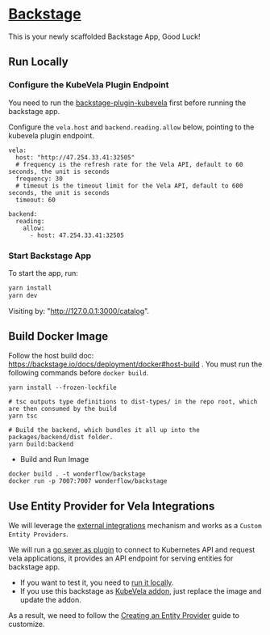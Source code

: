 # [Backstage](https://backstage.io)

This is your newly scaffolded Backstage App, Good Luck!

## Run Locally

### Configure the KubeVela Plugin Endpoint

You need to run the [backstage-plugin-kubevela](https://github.com/kubevela-contrib/backstage-plugin-kubevela) first before running the backstage app.

Configure the `vela.host` and `backend.reading.allow` below, pointing to the kubevela plugin endpoint.

```
vela:
  host: "http://47.254.33.41:32505"
  # frequency is the refresh rate for the Vela API, default to 60 seconds, the unit is seconds
  frequency: 30
  # timeout is the timeout limit for the Vela API, default to 600 seconds, the unit is seconds
  timeout: 60

backend:
  reading:
    allow:
      - host: 47.254.33.41:32505
```

### Start Backstage App

To start the app, run:

```sh
yarn install
yarn dev
```

Visiting by: "http://127.0.0.1:3000/catalog".

## Build Docker Image

Follow the host build doc: https://backstage.io/docs/deployment/docker#host-build . You must run the following commands before `docker build`.

```
yarn install --frozen-lockfile

# tsc outputs type definitions to dist-types/ in the repo root, which are then consumed by the build
yarn tsc

# Build the backend, which bundles it all up into the packages/backend/dist folder.
yarn build:backend
```

* Build and Run Image

```
docker build . -t wonderflow/backstage
docker run -p 7007:7007 wonderflow/backstage
```

## Use Entity Provider for Vela Integrations

We will leverage the [external integrations](https://backstage.io/docs/features/software-catalog/external-integrations) mechanism and works as a `Custom Entity Providers`.

We will run a [go sever as plugin](https://github.com/kubevela-contrib/backstage-plugin-kubevela) to connect to Kubernetes API and request vela applications, it provides an API endpoint for serving entities for backstage app.

- If you want to test it, you need to [run it locally](https://github.com/kubevela-contrib/backstage-plugin-kubevela#install-and-run).
- If you use this backstage as [KubeVela addon](https://github.com/kubevela/catalog/tree/master/experimental/addons/backstage), just replace the image and update the addon.

As a result, we need to follow the [Creating an Entity Provider](https://backstage.io/docs/features/software-catalog/external-integrations#creating-an-entity-provider) guide to customize.


